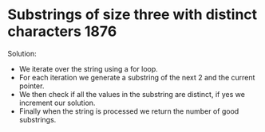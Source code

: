 # Substrings of size three with distinct characters 1876

Solution:

- We iterate over the string using a for loop.
- For each iteration we generate a substring of the next 2 and the current pointer.
- We then check if all the values in the substring are distinct, if yes we increment our solution.
- Finally when the string is processed we return the number of good substrings.
